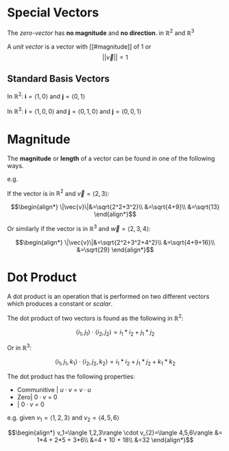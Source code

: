 # Special Vectors

The *zero-vector* has **no magnitude** and **no direction**. in $\mathbb{R}^2$ and $\mathbb{R}^3$

A *unit vector* is a vector with [[#magnitude]] of 1 or $$||\vec{v}||=1$$

## Standard Basis Vectors

In $\mathbb{R}^2$:  $\textbf{i}=\langle1,0\rangle$ and $\textbf{j}=\langle0,1\rangle$

In $\mathbb{R}^3$:  $\textbf{i}=\langle1,0,0\rangle$ and $\textbf{j}=\langle0,1,0\rangle$ and $\textbf{j}=\langle0,0,1\rangle$

# Magnitude

The **magnitude** or  **length** of a vector can be found in one of the following ways.

e.g.

If the vector is in $\mathbb{R}^2$ and $\vec{v}=\langle2,3\rangle$:

$$\begin{align*}
\|\vec{v}\|&=\sqrt{2^2+3^2}\\
&=\sqrt{4+9}\\
&=\sqrt{13}
\end{align*}$$

Or similarly if the vector is in  $\mathbb{R}^3$ and $\vec{w}=\langle2,3,4\rangle$:

$$\begin{align*}
\|\vec{v}\|&=\sqrt{2^2+3^2+4^2}\\
&=\sqrt{4+9+16}\\
&=\sqrt{29}
\end{align*}$$

# Dot Product

A dot product is an operation that is performed on two different vectors which produces a constant or *scalar*.

The dot product of two vectors is found as the following in $\mathbb{R}^2$: 

$$\langle i_{1}, j_{1}\rangle \cdot \langle i_{2}, j_{2}\rangle=
i_{1}*i_{2} + j_{1}*j_{2}$$

Or in $\mathbb{R}^3$: 

$$\langle i_{1}, j_{1}, k_{1}\rangle \cdot \langle i_{2}, j_{2}, k_{2}\rangle=
i_{1}*i_{2} + j_{1}*j_{2} + k_{1}*k_{2}$$

The dot product has the following properties:
- Communitive | $u\cdot v$  = $v\cdot u$
-  Zero| $0\cdot v$  = $0$
-  | $0\cdot v$  = $0$

e.g. given $v_1=\langle 1,2,3\rangle$ and $v_{2}=\langle 4,5,6\rangle$ 

$$\begin{align*}
v_1=\langle 1,2,3\rangle \cdot v_{2}=\langle 4,5,6\rangle &= 1*4  + 2*5 + 3*6\\
&=4 + 10 + 18\\
&=32
\end{align*}$$
	